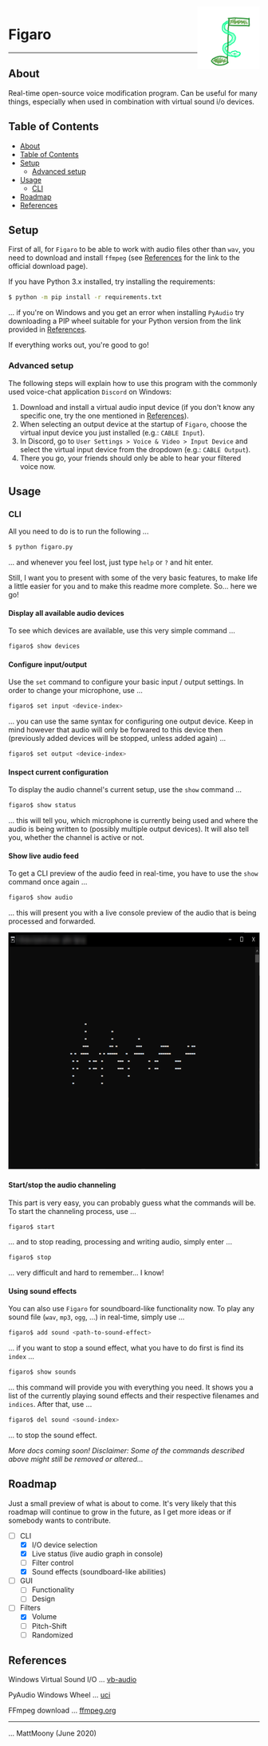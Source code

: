 <img align="right" src="media/figaro.png" width="125" height="125" />

# Figaro

---

## About

Real-time open-source voice modification program. Can be useful for many things, especially when used in combination with virtual sound i/o devices.

## Table of Contents

* [About](##About)
* [Table of Contents](##Table-of-Contents)
* [Setup](##Setup)
  * [Advanced setup](###Advanced-setup)
* [Usage](##Usage)
  * [CLI](###CLI)
* [Roadmap](##Roadmap)
* [References](##References)

## Setup

First of all, for `Figaro` to be able to work with audio files other than `wav`, you need to download and install `ffmpeg` (see [References](##References) for the link to the official download page).

If you have Python 3.x installed, try installing the requirements:

```bash
$ python -m pip install -r requirements.txt
```

... if you're on Windows and you get an error when installing `PyAudio` try downloading a PIP wheel suitable for your Python version from the link provided in [References](##References).

If everything works out, you're good to go!

### Advanced setup

The following steps will explain how to use this program with the commonly used voice-chat application `Discord` on Windows:

1. Download and install a virtual audio input device (if you don't know any specific one, try the one mentioned in [References](##References)).
2. When selecting an output device at the startup of `Figaro`, choose the virtual input device you just installed (e.g.: `CABLE Input`).
3. In Discord, go to `User Settings > Voice & Video > Input Device` and select the virtual input device from the dropdown (e.g.: `CABLE Output`).
4. There you go, your friends should only be able to hear your filtered voice now.

## Usage

### CLI

All you need to do is to run the following ...

```bash
$ python figaro.py
```

... and whenever you feel lost, just type `help` or `?` and hit enter.

Still, I want you to present with some of the very basic features, to make life a little easier for you and to make this readme more complete. So... here we go!

#### Display all available audio devices

To see which devices are available, use this very simple command ...

```bash
figaro$ show devices
```

#### Configure input/output

Use the `set` command to configure your basic input / output settings. In order to change your microphone, use ...

```bash
figaro$ set input <device-index>
```

... you can use the same syntax for configuring one output device. Keep in mind however that audio will only be forwared to this device then (previously added devices will be stopped, unless added again) ...

```bash
figaro$ set output <device-index>
```

#### Inspect current configuration

To display the audio channel's current setup, use the `show` command ...

```bash
figaro$ show status
```

... this will tell you, which microphone is currently being used and where the audio is being written to (possibly multiple output devices). It will also tell you, whether the channel is active or not.

#### Show live audio feed

To get a CLI preview of the audio feed in real-time, you have to use the `show` command once again ...

```bash
figaro$ show audio
```

... this will present you with a live console preview of the audio that is being processed and forwarded.

<p align="center">
  <img width="975" height="475" src="media/audio.png">
</p>

#### Start/stop the audio channeling

This part is very easy, you can probably guess what the commands will be. To start the channeling process, use ...

```bash
figaro$ start
```

... and to stop reading, processing and writing audio, simply enter ...

```bash
figaro$ stop
```

... very difficult and hard to remember... I know!

#### Using sound effects

You can also use `Figaro` for soundboard-like functionality now. To play any sound file (`wav`, `mp3`, `ogg`, ...) in real-time, simply use ...

```bash
figaro$ add sound <path-to-sound-effect>
```

... if you want to stop a sound effect, what you have to do first is find its `index` ...

```bash
figaro$ show sounds
```

... this command will provide you with everything you need. It shows you a list of the currently playing sound effects and their respective filenames and `indices`. After that, use ...

```bash
figaro$ del sound <sound-index>
```

... to stop the sound effect.

_More docs coming soon! Disclaimer: Some of the commands described above might still be removed or altered..._

## Roadmap

Just a small preview of what is about to come. It's very likely that this roadmap will continue to grow in the future, as I get more ideas or if somebody wants to contribute.

* [ ] CLI
  * [x] I/O device selection
  * [x] Live status (live audio graph in console)
  * [ ] Filter control
  * [x] Sound effects (soundboard-like abilities)
* [ ] GUI
  * [ ] Functionality
  * [ ] Design
* [ ] Filters
  * [x] Volume
  * [ ] Pitch-Shift
  * [ ] Randomized

## References

Windows Virtual Sound I/O ... [vb-audio](https://www.vb-audio.com/Cable/)

PyAudio Windows Wheel ... [uci](https://www.lfd.uci.edu/~gohlke/pythonlibs/#pyaudio)

FFmpeg download ... [ffmpeg.org](https://ffmpeg.org/download.html)

---

... MattMoony (June 2020)